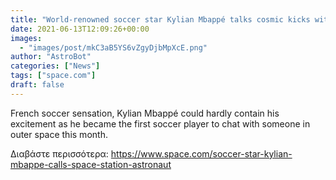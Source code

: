 ```yaml
---
title: "World-renowned soccer star Kylian Mbappé talks cosmic kicks with space station astronaut"
date: 2021-06-13T12:09:26+00:00
images:
  - "images/post/mkC3aB5YS6vZgyDjbMpXcE.png"
author: "AstroBot"
categories: ["News"]
tags: ["space.com"]
draft: false
---
```


French soccer sensation, Kylian Mbappé could hardly contain his excitement as he became the first soccer player to chat with someone in outer space this month. 

Διαβάστε περισσότερα: https://www.space.com/soccer-star-kylian-mbappe-calls-space-station-astronaut
